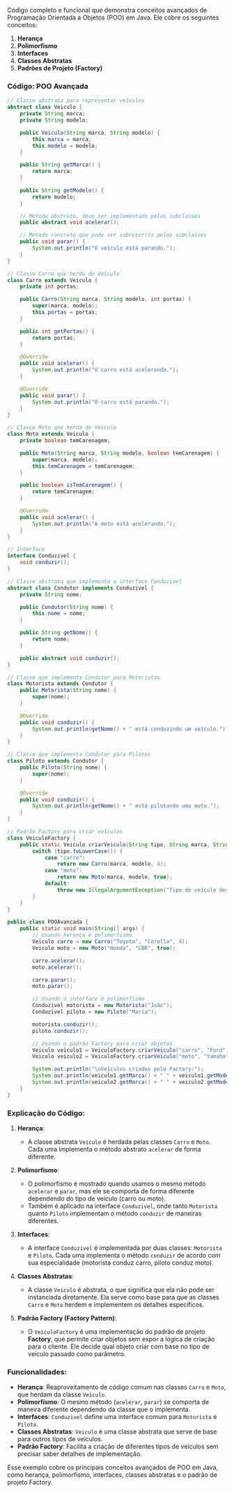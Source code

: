 Código completo e funcional que demonstra conceitos avançados de Programação Orientada a Objetos (POO) em Java. Ele cobre os seguintes conceitos:

1. **Herança**
2. **Polimorfismo**
3. **Interfaces**
4. **Classes Abstratas**
5. **Padrões de Projeto (Factory)**

### Código: POO Avançada

```java
// Classe abstrata para representar veículos
abstract class Veiculo {
    private String marca;
    private String modelo;

    public Veiculo(String marca, String modelo) {
        this.marca = marca;
        this.modelo = modelo;
    }

    public String getMarca() {
        return marca;
    }

    public String getModelo() {
        return modelo;
    }

    // Método abstrato, deve ser implementado pelas subclasses
    public abstract void acelerar();

    // Método concreto que pode ser sobrescrito pelas subclasses
    public void parar() {
        System.out.println("O veículo está parando.");
    }
}

// Classe Carro que herda de Veiculo
class Carro extends Veiculo {
    private int portas;

    public Carro(String marca, String modelo, int portas) {
        super(marca, modelo);
        this.portas = portas;
    }

    public int getPortas() {
        return portas;
    }

    @Override
    public void acelerar() {
        System.out.println("O carro está acelerando.");
    }

    @Override
    public void parar() {
        System.out.println("O carro está parando.");
    }
}

// Classe Moto que herda de Veiculo
class Moto extends Veiculo {
    private boolean temCarenagem;

    public Moto(String marca, String modelo, boolean temCarenagem) {
        super(marca, modelo);
        this.temCarenagem = temCarenagem;
    }

    public boolean isTemCarenagem() {
        return temCarenagem;
    }

    @Override
    public void acelerar() {
        System.out.println("A moto está acelerando.");
    }
}

// Interface
interface Conduzivel {
    void conduzir();
}

// Classe abstrata que implementa a interface Conduzivel
abstract class Condutor implements Conduzivel {
    private String nome;

    public Condutor(String nome) {
        this.nome = nome;
    }

    public String getNome() {
        return nome;
    }

    public abstract void conduzir();
}

// Classe que implementa Condutor para Motoristas
class Motorista extends Condutor {
    public Motorista(String nome) {
        super(nome);
    }

    @Override
    public void conduzir() {
        System.out.println(getNome() + " está conduzindo um veículo.");
    }
}

// Classe que implementa Condutor para Pilotos
class Piloto extends Condutor {
    public Piloto(String nome) {
        super(nome);
    }

    @Override
    public void conduzir() {
        System.out.println(getNome() + " está pilotando uma moto.");
    }
}

// Padrão Factory para criar veículos
class VeiculoFactory {
    public static Veiculo criarVeiculo(String tipo, String marca, String modelo) {
        switch (tipo.toLowerCase()) {
            case "carro":
                return new Carro(marca, modelo, 4);
            case "moto":
                return new Moto(marca, modelo, true);
            default:
                throw new IllegalArgumentException("Tipo de veículo desconhecido.");
        }
    }
}

public class POOAvancada {
    public static void main(String[] args) {
        // Usando herança e polimorfismo
        Veiculo carro = new Carro("Toyota", "Corolla", 4);
        Veiculo moto = new Moto("Honda", "CBR", true);

        carro.acelerar();
        moto.acelerar();

        carro.parar();
        moto.parar();

        // Usando a interface e polimorfismo
        Conduzivel motorista = new Motorista("João");
        Conduzivel piloto = new Piloto("Maria");

        motorista.conduzir();
        piloto.conduzir();

        // Usando o padrão Factory para criar objetos
        Veiculo veiculo1 = VeiculoFactory.criarVeiculo("carro", "Ford", "Fiesta");
        Veiculo veiculo2 = VeiculoFactory.criarVeiculo("moto", "Yamaha", "YZF-R1");

        System.out.println("\nVeículos criados pelo Factory:");
        System.out.println(veiculo1.getMarca() + " " + veiculo1.getModelo());
        System.out.println(veiculo2.getMarca() + " " + veiculo2.getModelo());
    }
}
```

### Explicação do Código:

1. **Herança**:
   - A classe abstrata `Veiculo` é herdada pelas classes `Carro` e `Moto`. Cada uma implementa o método abstrato `acelerar` de forma diferente.

2. **Polimorfismo**:
   - O polimorfismo é mostrado quando usamos o mesmo método `acelerar` e `parar`, mas ele se comporta de forma diferente dependendo do tipo de veículo (carro ou moto).
   - Também é aplicado na interface `Conduzivel`, onde tanto `Motorista` quanto `Piloto` implementam o método `conduzir` de maneiras diferentes.

3. **Interfaces**:
   - A interface `Conduzivel` é implementada por duas classes: `Motorista` e `Piloto`. Cada uma implementa o método `conduzir` de acordo com sua especialidade (motorista conduz carro, piloto conduz moto).

4. **Classes Abstratas**:
   - A classe `Veiculo` é abstrata, o que significa que ela não pode ser instanciada diretamente. Ela serve como base para que as classes `Carro` e `Moto` herdem e implementem os detalhes específicos.

5. **Padrão Factory (Factory Pattern)**:
   - O `VeiculoFactory` é uma implementação do padrão de projeto **Factory**, que permite criar objetos sem expor a lógica de criação para o cliente. Ele decide qual objeto criar com base no tipo de veículo passado como parâmetro.

### Funcionalidades:
- **Herança**: Reaproveitamento de código comum nas classes `Carro` e `Moto`, que herdam da classe `Veiculo`.
- **Polimorfismo**: O mesmo método (`acelerar`, `parar`) se comporta de maneira diferente dependendo da classe que o implementa.
- **Interfaces**: `Conduzivel` define uma interface comum para `Motorista` e `Piloto`.
- **Classes Abstratas**: `Veiculo` é uma classe abstrata que serve de base para outros tipos de veículos.
- **Padrão Factory**: Facilita a criação de diferentes tipos de veículos sem precisar saber detalhes de implementação.

Esse exemplo cobre os principais conceitos avançados de POO em Java, como herança, polimorfismo, interfaces, classes abstratas e o padrão de projeto Factory.